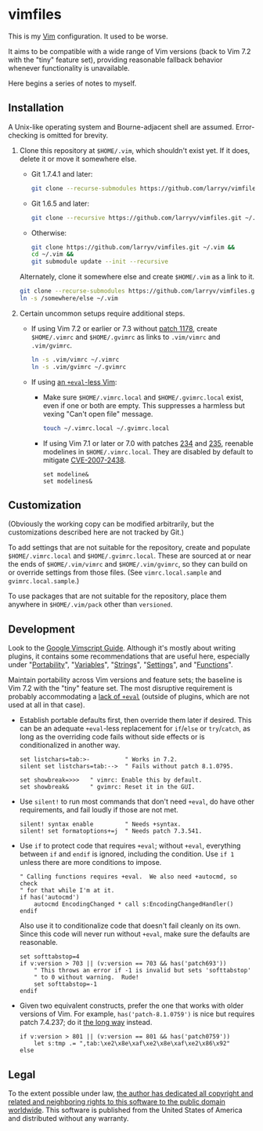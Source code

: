 <!--
    README.markdown
    ---------------

    SPDX-License-Identifier: CC0-1.0

    Written in 2020-2021, 2023, 2025 by Lawrence Velazquez
    <vq@larryv.me>.

    To the extent possible under law, the author has dedicated all
    copyright and related and neighboring rights to this software to the
    public domain worldwide.  This software is distributed without any
    warranty.

    You should have received a copy of the CC0 Public Domain Dedication
    along with this software.  If not, see
    <https://creativecommons.org/publicdomain/zero/1.0/>.
-->


# vimfiles #

This is my [Vim][1] configuration.  It used to be worse.

It aims to be compatible with a wide range of Vim versions (back to Vim
7.2 with the "tiny" feature set), providing reasonable fallback behavior
whenever functionality is unavailable.

Here begins a series of notes to myself.


## Installation ##

A Unix-like operating system and Bourne-adjacent shell are assumed.
Error-checking is omitted for brevity.

1.  Clone this repository at `$HOME/.vim`, which shouldn't exist yet.
    If it does, delete it or move it somewhere else.

    -   Git 1.7.4.1 and later:

        ```sh
        git clone --recurse-submodules https://github.com/larryv/vimfiles.git ~/.vim
        ```

    -   Git 1.6.5 and later:

        ```sh
        git clone --recursive https://github.com/larryv/vimfiles.git ~/.vim
        ```

    -   Otherwise:

        ```sh
        git clone https://github.com/larryv/vimfiles.git ~/.vim &&
        cd ~/.vim &&
        git submodule update --init --recursive
        ```

    Alternately, clone it somewhere else and create `$HOME/.vim` as
    a link to it.

    ```sh
    git clone --recurse-submodules https://github.com/larryv/vimfiles.git /somewhere/else &&
    ln -s /somewhere/else ~/.vim
    ```

2.  Certain uncommon setups require additional steps.

    -   If using Vim 7.2 or earlier or 7.3 without [patch 1178][2],
        create `$HOME/.vimrc` and `$HOME/.gvimrc` as links to
        `.vim/vimrc` and `.vim/gvimrc`.

        ```sh
        ln -s .vim/vimrc ~/.vimrc
        ln -s .vim/gvimrc ~/.gvimrc
        ```

    -   If using [an `+eval`-less Vim][3]:

        -   Make sure `$HOME/.vimrc.local` and `$HOME/.gvimrc.local`
            exist, even if one or both are empty.  This suppresses
            a harmless but vexing "Can't open file" message.

            ```sh
            touch ~/.vimrc.local ~/.gvimrc.local
            ```

        -   If using Vim 7.1 or later or 7.0 with patches [234][4] and
            [235][5], reenable modelines in `$HOME/.vimrc.local`.  They
            are disabled by default to mitigate [CVE-2007-2438][6].

            ```vim
            set modeline&
            set modelines&
            ```


## Customization ##

(Obviously the working copy can be modified arbitrarily, but the
customizations described here are not tracked by Git.)

To add settings that are not suitable for the repository, create and
populate `$HOME/.vimrc.local` and `$HOME/.gvimrc.local`.  These are
sourced at or near the ends of `$HOME/.vim/vimrc` and
`$HOME/.vim/gvimrc`, so they can build on or override settings from
those files.  (See `vimrc.local.sample` and `gvimrc.local.sample`.)

To use packages that are not suitable for the repository, place them
anywhere in `$HOME/.vim/pack` other than `versioned`.


## Development ##

Look to the [Google Vimscript Guide][7].  Although it's mostly about
writing plugins, it contains some recommendations that are useful here,
especially under "[Portability][8]", "[Variables][9]", "[Strings][10]",
"[Settings][11]", and "[Functions][12]".

Maintain portability across Vim versions and feature sets; the baseline
is Vim 7.2 with the "tiny" feature set.  The most disruptive requirement
is probably accommodating a [lack of `+eval`][3] (outside of plugins,
which are not used at all in that case).

-   Establish portable defaults first, then override them later if
    desired.  This can be an adequate `+eval`-less replacement for
    `if`/`else` or `try`/`catch`, as long as the overriding code fails
    without side effects or is conditionalized in another way.

    ```vim
    set listchars=tab:>-          " Works in 7.2.
    silent set listchars=tab:-->  " Fails without patch 8.1.0795.
    ```

    ```vim
    set showbreak=>>>   " vimrc: Enable this by default.
    set showbreak&      " gvimrc: Reset it in the GUI.
    ```

-   Use `silent!` to run most commands that don't need `+eval`, do have
    other requirements, and fail loudly if those are not met.

    ```vim
    silent! syntax enable         " Needs +syntax.
    silent! set formatoptions+=j  " Needs patch 7.3.541.
    ```

-   Use `if` to protect code that requires `+eval`; without `+eval`,
    everything between `if` and `endif` is ignored, including the
    condition.  Use `if 1` unless there are more conditions to impose.

    ```vim
    " Calling functions requires +eval.  We also need +autocmd, so check
    " for that while I'm at it.
    if has('autocmd')
        autocmd EncodingChanged * call s:EncodingChangedHandler()
    endif
    ```

    Also use it to conditionalize code that doesn't fail cleanly on its
    own.  Since this code will never run without `+eval`, make sure the
    defaults are reasonable.

    ```vim
    set softtabstop=4
    if v:version > 703 || (v:version == 703 && has('patch693'))
        " This throws an error if -1 is invalid but sets 'softtabstop'
        " to 0 without warning.  Rude!
        set softtabstop=-1
    endif
    ```

-   Given two equivalent constructs, prefer the one that works with
    older versions of Vim.  For example, `has('patch-8.1.0759')` is nice
    but requires patch 7.4.237; do it [the long way][13] instead.

    ```vim
    if v:version > 801 || (v:version == 801 && has('patch0759'))
        let s:tmp .= ",tab:\xe2\x8e\xaf\xe2\x8e\xaf\xe2\x86\x92"
    else
    ```


## Legal ##

To the extent possible under law, [the author has dedicated all
copyright and related and neighboring rights to this software to the
public domain worldwide][14].  This software is published from the
United States of America and distributed without any warranty.


 [1]: https://www.vim.org
 [2]: https://ftp.nluug.nl/pub/vim/patches/7.3/7.3.1178
 [3]: https://vimhelp.org/eval.txt.html#no-eval-feature
 [4]: https://ftp.nluug.nl/pub/vim/patches/7.0/7.0.234
 [5]: https://ftp.nluug.nl/pub/vim/patches/7.0/7.0.235
 [6]: https://nvd.nist.gov/vuln/detail/CVE-2007-2438
   "National Vulnerability Database - CVE-2007-2438"
 [7]: https://google.github.io/styleguide/vimscriptfull.xml
 [8]: https://google.github.io/styleguide/vimscriptfull.xml#Portability
 [9]: https://google.github.io/styleguide/vimscriptfull.xml#Variables
[10]: https://google.github.io/styleguide/vimscriptfull.xml#Strings
[11]: https://google.github.io/styleguide/vimscriptfull.xml#Settings
[12]: https://google.github.io/styleguide/vimscriptfull.xml#Functions
[13]: https://vimhelp.org/eval.txt.html#has-patch
[14]: https://creativecommons.org/publicdomain/zero/1.0/
   "Creative Commons - CC0 1.0 Universal Public Domain Dedication"
